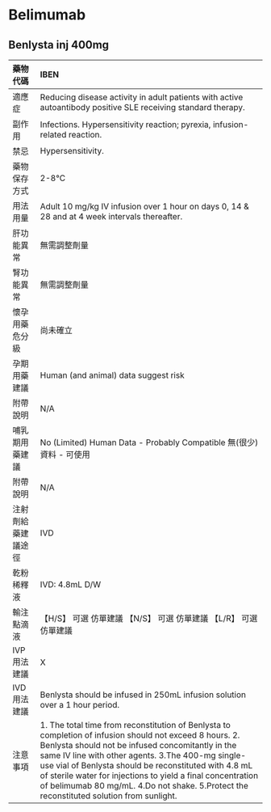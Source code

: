 # Belimumab

## Benlysta inj 400mg

| 藥物代碼 | IBEN |
| :--- | :--- |
| 適應症 | Reducing disease activity in adult patients with active autoantibody positive SLE receiving standard therapy. |
| 副作用 | Infections. Hypersensitivity reaction; pyrexia, infusion-related reaction. |
| 禁忌 | Hypersensitivity. |
| 藥物保存方式 | 2-8℃ |
| 用法用量 | Adult 10 mg/kg IV infusion over 1 hour on days 0, 14 & 28 and at 4 week intervals thereafter. |
| 肝功能異常 | 無需調整劑量 |
| 腎功能異常 | 無需調整劑量 |
| 懷孕用藥危分級 | 尚未確立 |
| 孕期用藥建議 | Human \(and animal\) data suggest risk |
| 附帶說明 | N/A |
| 哺乳期用藥建議 | No \(Limited\) Human Data - Probably Compatible 無\(很少\)資料 - 可使用 |
| 附帶說明 | N/A |
| 注射劑給藥建議途徑 | IVD |
| 乾粉稀釋液 | IVD: 4.8mL D/W |
| 輸注點滴液 | 【H/S】 可選 仿單建議  【N/S】 可選 仿單建議  【L/R】 可選 仿單建議 |
| IVP 用法建議 | X |
| IVD 用法建議 | Benlysta should be infused in 250mL infusion solution over a 1 hour period. |
| 注意事項 | 1. The total time from reconstitution of Benlysta to completion of infusion should not exceed 8 hours. 2. Benlysta should not be infused concomitantly in the same IV line with other agents. 3.The 400-mg single-use vial of Benlysta should be reconstituted with 4.8 mL of sterile water for injections to yield a final concentration of belimumab 80 mg/mL. 4.Do not shake. 5.Protect the reconstituted solution from sunlight. |

